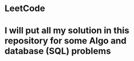 ﻿# LeetCode

# I will put all my solution in this repository for some Algo and database (SQL) problems

